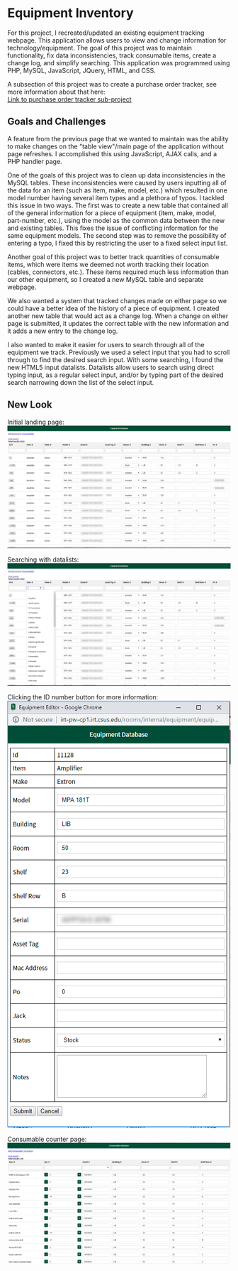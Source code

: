 # Equipment Inventory

For this project, I recreated/updated an existing equipment tracking webpage. This application allows users to view and change information for technology/equipment. The goal of this project was to maintain functionality, fix data inconsistencies, track consumable items, create a change log, and simplify searching. This application was programmed using PHP, MySQL, JavaScript, JQuery, HTML, and CSS.

A subsection of this project was to create a purchase order tracker, see more information about that here:\
[Link to purchase order tracker sub-project](/Purchase-Order-Tracker/README.md)

## Goals and Challenges

A feature from the previous page that we wanted to maintain was the ability to make changes on the "table view"/main page of the application without page refreshes. I accomplished this using JavaScript, AJAX calls, and a PHP handler page.

One of the goals of this project was to clean up data inconsistencies in the MySQL tables. These inconsistencies were caused by users inputting all of the data for an item (such as item, make, model, etc.) which resulted in one model number having several item types and a plethora of typos. I tackled this issue in two ways. The first was to create a new table that contained all of the general information for a piece of equipment (item, make, model, part-number, etc.), using the model as the common data between the new and existing tables. This fixes the issue of conflicting information for the same equipment models. The second step was to remove the possibility of entering a typo, I fixed this by restricting the user to a fixed select input list.

Another goal of this project was to better track quantities of consumable items, which were items we deemed not worth tracking their location (cables, connectors, etc.). These items required much less information than our other equipment, so I created a new MySQL table and separate webpage.

We also wanted a system that tracked changes made on either page so we could have a better idea of the history of a piece of equipment. I created another new table that would act as a change log. When a change on either page is submitted, it updates the correct table with the new information and it adds a new entry to the change log.

I also wanted to make it easier for users to search through all of the equipment we track. Previously we used a select input that you had to scroll through to find the desired search input. With some searching, I found the new HTML5 input datalists. Datalists allow users to search using direct typing input, as a regular select input, and/or by typing part of the desired search narrowing down the list of the select input.

## New Look

Initial landing page:\
![Application landing page picture](/EI_1.PNG)

Searching with datalists:\
![Searching with datalists picture](/EI_2.PNG)

Clicking the ID number button for more information:\
![More information picture](/EI_3.PNG)

Consumable counter page:\
![Consumable counter picture](/EI_4.PNG)
